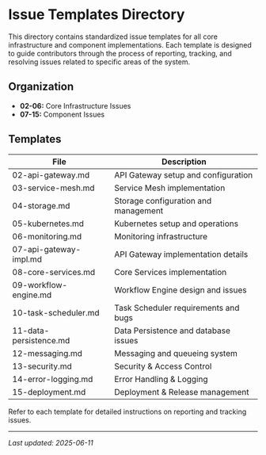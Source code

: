 # Issue Templates Directory

This directory contains standardized issue templates for all core infrastructure and component implementations. Each template is designed to guide contributors through the process of reporting, tracking, and resolving issues related to specific areas of the system.

## Organization

- **02-06:** Core Infrastructure Issues
- **07-15:** Component Issues

## Templates

| File                        | Description                                 |
|----------------------------|---------------------------------------------|
| 02-api-gateway.md          | API Gateway setup and configuration         |
| 03-service-mesh.md         | Service Mesh implementation                 |
| 04-storage.md              | Storage configuration and management        |
| 05-kubernetes.md           | Kubernetes setup and operations             |
| 06-monitoring.md           | Monitoring infrastructure                   |
| 07-api-gateway-impl.md     | API Gateway implementation details          |
| 08-core-services.md        | Core Services implementation                |
| 09-workflow-engine.md      | Workflow Engine design and issues           |
| 10-task-scheduler.md       | Task Scheduler requirements and bugs        |
| 11-data-persistence.md     | Data Persistence and database issues        |
| 12-messaging.md            | Messaging and queueing system               |
| 13-security.md             | Security & Access Control                   |
| 14-error-logging.md        | Error Handling & Logging                    |
| 15-deployment.md           | Deployment & Release management             |

Refer to each template for detailed instructions on reporting and tracking issues.

---

_Last updated: 2025-06-11_
